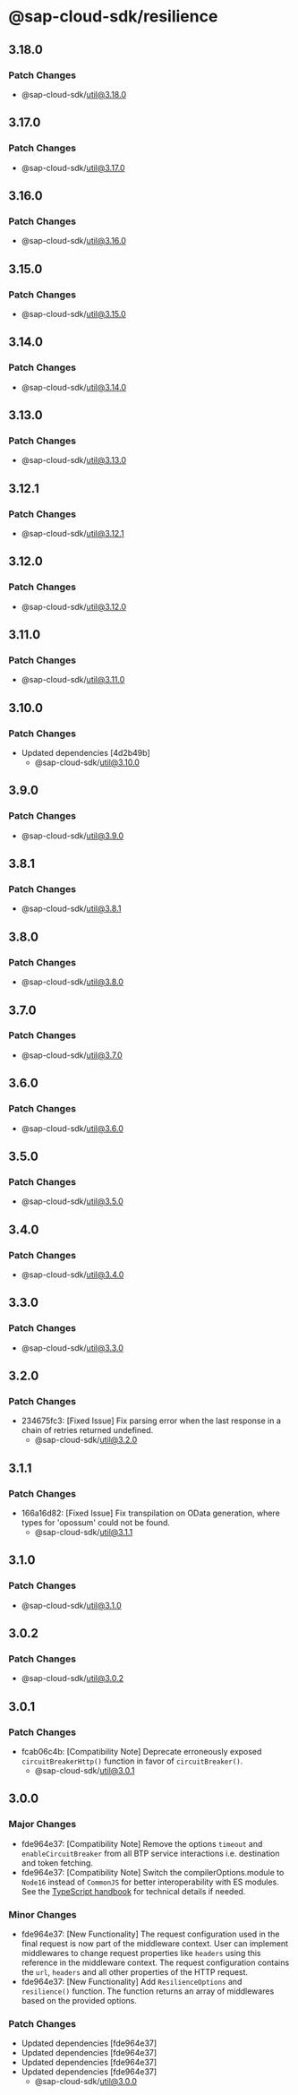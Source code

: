 # @sap-cloud-sdk/resilience

## 3.18.0

### Patch Changes

- @sap-cloud-sdk/util@3.18.0

## 3.17.0

### Patch Changes

- @sap-cloud-sdk/util@3.17.0

## 3.16.0

### Patch Changes

- @sap-cloud-sdk/util@3.16.0

## 3.15.0

### Patch Changes

- @sap-cloud-sdk/util@3.15.0

## 3.14.0

### Patch Changes

- @sap-cloud-sdk/util@3.14.0

## 3.13.0

### Patch Changes

- @sap-cloud-sdk/util@3.13.0

## 3.12.1

### Patch Changes

- @sap-cloud-sdk/util@3.12.1

## 3.12.0

### Patch Changes

- @sap-cloud-sdk/util@3.12.0

## 3.11.0

### Patch Changes

- @sap-cloud-sdk/util@3.11.0

## 3.10.0

### Patch Changes

- Updated dependencies [4d2b49b]
  - @sap-cloud-sdk/util@3.10.0

## 3.9.0

### Patch Changes

- @sap-cloud-sdk/util@3.9.0

## 3.8.1

### Patch Changes

- @sap-cloud-sdk/util@3.8.1

## 3.8.0

### Patch Changes

- @sap-cloud-sdk/util@3.8.0

## 3.7.0

### Patch Changes

- @sap-cloud-sdk/util@3.7.0

## 3.6.0

### Patch Changes

- @sap-cloud-sdk/util@3.6.0

## 3.5.0

### Patch Changes

- @sap-cloud-sdk/util@3.5.0

## 3.4.0

### Patch Changes

- @sap-cloud-sdk/util@3.4.0

## 3.3.0

### Patch Changes

- @sap-cloud-sdk/util@3.3.0

## 3.2.0

### Patch Changes

- 234675fc3: [Fixed Issue] Fix parsing error when the last response in a chain of retries returned undefined.
  - @sap-cloud-sdk/util@3.2.0

## 3.1.1

### Patch Changes

- 166a16d82: [Fixed Issue] Fix transpilation on OData generation, where types for 'opossum' could not be found.
  - @sap-cloud-sdk/util@3.1.1

## 3.1.0

### Patch Changes

- @sap-cloud-sdk/util@3.1.0

## 3.0.2

### Patch Changes

- @sap-cloud-sdk/util@3.0.2

## 3.0.1

### Patch Changes

- fcab06c4b: [Compatibility Note] Deprecate erroneously exposed `circuitBreakerHttp()` function in favor of `circuitBreaker()`.
  - @sap-cloud-sdk/util@3.0.1

## 3.0.0

### Major Changes

- fde964e37: [Compatibility Note] Remove the options `timeout` and `enableCircuitBreaker` from all BTP service interactions i.e. destination and token fetching.
- fde964e37: [Compatibility Note] Switch the compilerOptions.module to `Node16` instead of `CommonJS` for better interoperability with ES modules. See the [TypeScript handbook](https://www.typescriptlang.org/docs/handbook/esm-node.html) for technical details if needed.

### Minor Changes

- fde964e37: [New Functionality] The request configuration used in the final request is now part of the middleware context.
  User can implement middlewares to change request properties like `headers` using this reference in the middleware context.
  The request configuration contains the `url`, `headers` and all other properties of the HTTP request.
- fde964e37: [New Functionality] Add `ResilienceOptions` and `resilience()` function. The function returns an array of middlewares based on the provided options.

### Patch Changes

- Updated dependencies [fde964e37]
- Updated dependencies [fde964e37]
- Updated dependencies [fde964e37]
- Updated dependencies [fde964e37]
  - @sap-cloud-sdk/util@3.0.0
